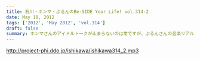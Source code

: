 ```yaml
---
title: 石川・ホンマ・ぶるんのBe-SIDE Your Life! vol.314-2
date: May 18, 2012
tags: ['2012', 'May 2012', 'vol.314']
draft: false
summary: ホンマさんのアイドルトークが止まらないのは常ですが、ぶるんさんの音楽リアルトークも聴いてみたい・・・今日この頃。NAMAE
---
```


http://project-phi.ddo.jp/ishikawa/ishikawa314_2.mp3